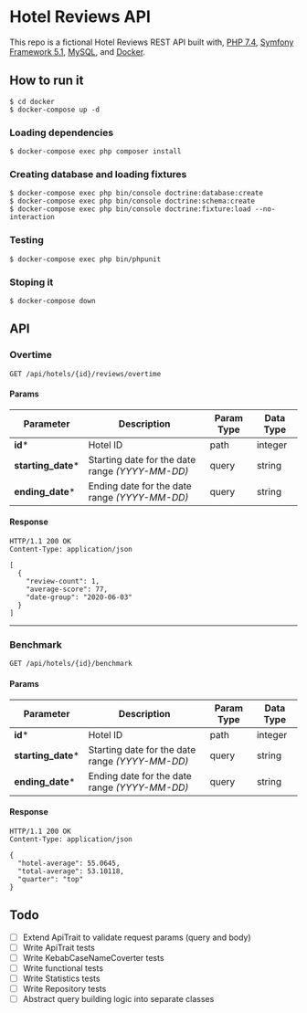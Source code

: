 Hotel Reviews API
===

This repo is a fictional Hotel Reviews REST API built with, 
[PHP 7.4](https://www.php.net/releases/7_4_0.php), [Symfony Framework 5.1](https://symfony.com/releases/5.1), [MySQL](https://www.mysql.com), and [Docker](https://www.docker.com/).

## How to run it
    
    $ cd docker
    $ docker-compose up -d
    
### Loading dependencies
    
    $ docker-compose exec php composer install
    
### Creating database and loading fixtures
    
    $ docker-compose exec php bin/console doctrine:database:create
    $ docker-compose exec php bin/console doctrine:schema:create
    $ docker-compose exec php bin/console doctrine:fixture:load --no-interaction
    
### Testing

    $ docker-compose exec php bin/phpunit
    
### Stoping it

    $ docker-compose down

## API

### Overtime

    GET /api/hotels/{id}/reviews/overtime
    
#### Params

Parameter | Description | Param Type | Data Type
----------|-------------|------------|----------
 **id*** | Hotel ID | path | integer
 **starting_date*** | Starting date for the date range _(YYYY-MM-DD)_ | query | string
 **ending_date*** | Ending date for the date range _(YYYY-MM-DD)_ | query | string
 
 #### Response
 
    HTTP/1.1 200 OK
    Content-Type: application/json
    
    [
      {
        "review-count": 1,
        "average-score": 77,
        "date-group": "2020-06-03"
      }
    ]

---

### Benchmark

    GET /api/hotels/{id}/benchmark
    
#### Params

Parameter | Description | Param Type | Data Type
----------|-------------|------------|----------
 **id*** | Hotel ID | path | integer
 **starting_date*** | Starting date for the date range _(YYYY-MM-DD)_ | query | string
 **ending_date*** | Ending date for the date range _(YYYY-MM-DD)_ | query | string
 
 #### Response
 
    HTTP/1.1 200 OK
    Content-Type: application/json
    
    {
      "hotel-average": 55.0645,
      "total-average": 53.10118,
      "quarter": "top"
    }
    
## Todo
- [ ] Extend ApiTrait to validate request params (query and body)
- [ ] Write ApiTrait tests
- [ ] Write KebabCaseNameCoverter tests
- [ ] Write functional tests
- [ ] Write Statistics tests
- [ ] Write Repository tests
- [ ] Abstract query building logic into separate classes